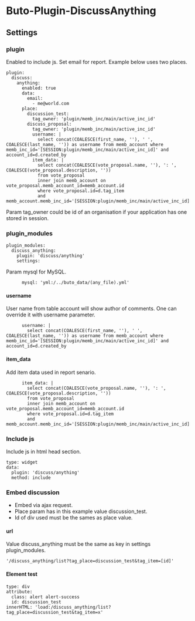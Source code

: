 # Buto-Plugin-DiscussAnything


## Settings

### plugin
Enabled to include js.
Set email for report.
Example below uses two places.
```
plugin:
  discuss:
    anything:
      enabled: true
      data:
        email:
          - me@world.com
      place:
        discussion_test:
          tag_owner: 'plugin/memb_inc/main/active_inc_id'
        discuss_proposal:
          tag_owner: 'plugin/memb_inc/main/active_inc_id'
          username: |
            select concat(COALESCE(first_name, ''), ' ', COALESCE(last_name, '')) as username from memb_account where memb_inc_id='[SESSION:plugin/memb_inc/main/active_inc_id]' and account_id=d.created_by
          item_data: |
            select concat(COALESCE(vote_proposal.name, ''), ': ', COALESCE(vote_proposal.description, '')) 
            from vote_proposal 
            inner join memb_account on vote_proposal.memb_account_id=memb_account.id
            where vote_proposal.id=d.tag_item
            and memb_account.memb_inc_id='[SESSION:plugin/memb_inc/main/active_inc_id]'
```
Param tag_owner could be id of an organisation if your application has one stored in session.


### plugin_modules
```
plugin_modules:
  discuss_anything:
    plugin: 'discuss/anything'
    settings:
```
Param mysql for MySQL.
```
      mysql: 'yml:/../buto_data/(any_file).yml'
```

#### username
User name from table account will show author of comments.
One can override it with username parameter.
```
      username: |
        select concat(COALESCE(first_name, ''), ' ', COALESCE(last_name, '')) as username from memb_account where memb_inc_id='[SESSION:plugin/memb_inc/main/active_inc_id]' and account_id=d.created_by
```

#### item_data
Add item data used in report senario.
```
      item_data: |
        select concat(COALESCE(vote_proposal.name, ''), ': ', COALESCE(vote_proposal.description, '')) 
        from vote_proposal 
        inner join memb_account on vote_proposal.memb_account_id=memb_account.id
        where vote_proposal.id=d.tag_item
        and memb_account.memb_inc_id='[SESSION:plugin/memb_inc/main/active_inc_id]'
```

### Include js
Include js in html head section.
```
type: widget
data:
  plugin: 'discuss/anything'
  method: include          
```

### Embed discussion
- Embed via ajax request.
- Place param has in this example value discussion_test.
- Id of div used must be the sames as place value.

#### url
Value discuss_anything must be the same as key in settings plugin_modules.
```
'/discuss_anything/list?tag_place=discussion_test&tag_item=[id]'
```

#### Element test
```
type: div
attribute: 
  class: alert alert-success
  id: discussion_test
innerHTML: 'load:/discuss_anything/list?tag_place=discussion_test&tag_item=x'
```
